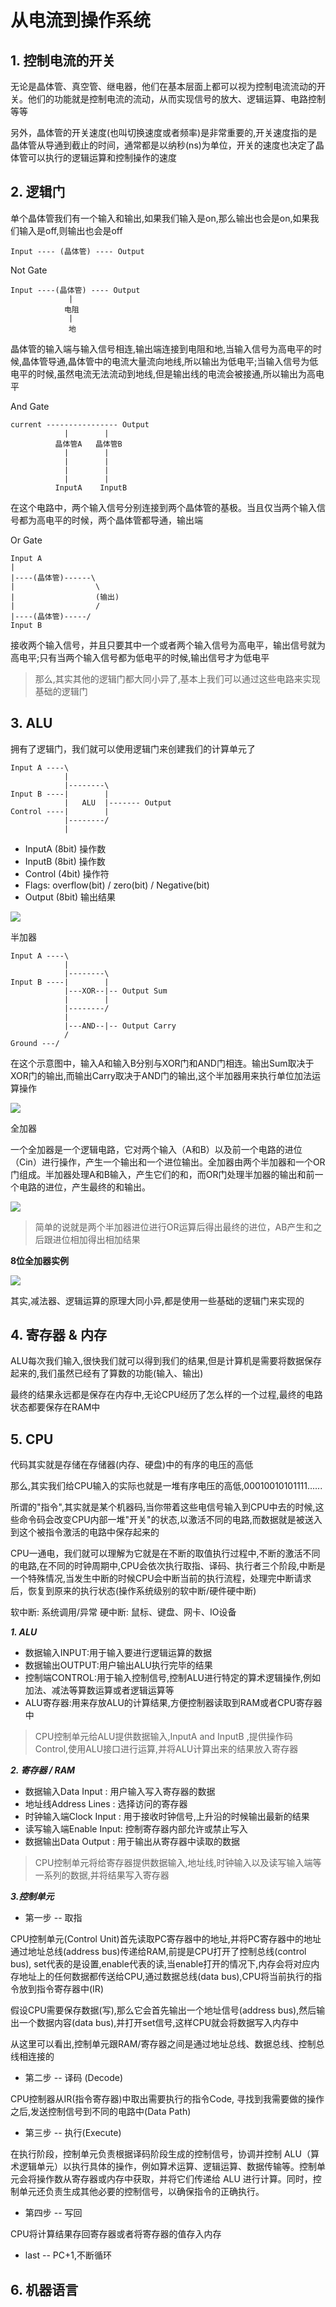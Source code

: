 # 从电流到操作系统

## 1. 控制电流的开关

无论是晶体管、真空管、继电器，他们在基本层面上都可以视为控制电流流动的开关。他们的功能就是控制电流的流动，从而实现信号的放大、逻辑运算、电路控制等等

另外，晶体管的开关速度(也叫切换速度或者频率)是非常重要的,开关速度指的是晶体管从导通到截止的时间，通常都是以纳秒(ns)为单位，开关的速度也决定了晶体管可以执行的逻辑运算和控制操作的速度


## 2. 逻辑门

单个晶体管我们有一个输入和输出,如果我们输入是on,那么输出也会是on,如果我们输入是off,则输出也会是off

```
Input ---- (晶体管) ---- Output
```

Not Gate

```
Input ----(晶体管) ---- Output
             |
            电阻
             |
             地
```
晶体管的输入端与输入信号相连,输出端连接到电阻和地,当输入信号为高电平的时候,晶体管导通,晶体管中的电流大量流向地线,所以输出为低电平;当输入信号为低电平的时候,虽然电流无法流动到地线,但是输出线的电流会被接通,所以输出为高电平

And Gate

```
current ---------------- Output
            |        |
          晶体管A   晶体管B
            |        |
            |        |
            |        |
            |        |
          InputA    InputB
```

在这个电路中，两个输入信号分别连接到两个晶体管的基极。当且仅当两个输入信号都为高电平的时候，两个晶体管都导通，输出端


Or Gate


```
Input A
|
|----(晶体管)------\
|                  \
|                  (输出)
|                  /
|----(晶体管)-----/
Input B
```

接收两个输入信号，并且只要其中一个或者两个输入信号为高电平，输出信号就为高电平;只有当两个输入信号都为低电平的时候,输出信号才为低电平

> 那么,其实其他的逻辑门都大同小异了,基本上我们可以通过这些电路来实现基础的逻辑门


## 3. ALU 

拥有了逻辑门，我们就可以使用逻辑门来创建我们的计算单元了

```
Input A ----\
            |
            |--------\
Input B ----|        |
            |   ALU  |------- Output
Control ----|        |
            |--------/
            |
```

- InputA (8bit) 操作数
- InputB (8bit) 操作数
- Control (4bit) 操作符
- Flags: overflow(bit) / zero(bit) / Negative(bit)
- Output (8bit) 输出结果

![](./image/ALU.png)


半加器

```
Input A ----\
            |
            |--------\
Input B ----|        |
            |---XOR--|-- Output Sum
            |        |
            |--------/
            |
            |---AND--|-- Output Carry
            /
Ground ---/
```

在这个示意图中，输入A和输入B分别与XOR门和AND门相连。输出Sum取决于XOR门的输出,而输出Carry取决于AND门的输出,这个半加器用来执行单位加法运算操作

![](./image/半加器.png)

全加器

一个全加器是一个逻辑电路，它对两个输入（A和B）以及前一个电路的进位（Cin）进行操作，产生一个输出和一个进位输出。全加器由两个半加器和一个OR门组成。半加器处理A和B输入，产生它们的和，而OR门处理半加器的输出和前一个电路的进位，产生最终的和输出。

![](./image/全加器.png)

> 简单的说就是两个半加器进位进行OR运算后得出最终的进位，AB产生和之后跟进位相加得出相加结果

**8位全加器实例**

![](./image/8位全加器.png)

其实,减法器、逻辑运算的原理大同小异,都是使用一些基础的逻辑门来实现的

## 4. 寄存器 & 内存

ALU每次我们输入,很快我们就可以得到我们的结果,但是计算机是需要将数据保存起来的,我们虽然已经有了算数的功能(输入、输出)

最终的结果永远都是保存在内存中,无论CPU经历了怎么样的一个过程,最终的电路状态都要保存在RAM中

## 5. CPU

代码其实就是存储在存储器(内存、硬盘)中的有序的电压的高低

那么,其实我们给CPU输入的实际也就是一堆有序电压的高低,00010010101111......

所谓的"指令",其实就是某个机器码,当你带着这些电信号输入到CPU中去的时候,这些命令码会改变CPU内部一堆"开关"的状态,以激活不同的电路,而数据就是被送入到这个被指令激活的电路中保存起来的

CPU一通电，我们就可以理解为它就是在不断的取值执行过程中,不断的激活不同的电路,在不同的时钟周期中,CPU会依次执行取指、译码、执行者三个阶段,中断是一个特殊情况,当发生中断的时候CPU会中断当前的执行流程，处理完中断请求后，恢复到原来的执行状态(操作系统级别的软中断/硬件硬中断)

软中断: 系统调用/异常
硬中断: 鼠标、键盘、网卡、IO设备

***1. ALU***

- 数据输入INPUT:用于输入要进行逻辑运算的数据
- 数据输出OUTPUT:用户输出ALU执行完毕的结果 
- 控制端CONTROL:用于输入控制信号,控制ALU进行特定的算术逻辑操作,例如加法、减法等算数运算或者逻辑运算等
- ALU寄存器:用来存放ALU的计算结果,方便控制器读取到RAM或者CPU寄存器中


> CPU控制单元给ALU提供数据输入,InputA and InputB ,提供操作码Control,使用ALU接口进行运算,并将ALU计算出来的结果放入寄存器

***2. 寄存器 / RAM***

- 数据输入Data Input : 用户输入写入寄存器的数据
- 地址线Address Lines : 选择访问的寄存器
- 时钟输入端Clock Input : 用于接收时钟信号,上升沿的时候输出最新的结果
- 读写输入端Enable Input: 控制寄存器内部允许或禁止写入
- 数据输出Data Output : 用于输出从寄存器中读取的数据

> CPU控制单元将给寄存器提供数据输入,地址线,时钟输入以及读写输入端等一系列的数据,并将结果写入寄存器


***3.控制单元***


- 第一步 -- 取指


CPU控制单元(Control Unit)首先读取PC寄存器中的地址,并将PC寄存器中的地址通过地址总线(address bus)传递给RAM,前提是CPU打开了控制总线(control bus), set代表的是设置,enable代表的读,当enable打开的情况下,内存会将对应内存地址上的任何数据都传送给CPU,通过数据总线(data bus),CPU将当前执行的指令放到指令寄存器中(IR)


假设CPU需要保存数据(写),那么它会首先输出一个地址信号(address bus),然后输出一个数据内容(data bus),并打开set信号,这样CPU就会将数据写入内存中

从这里可以看出,控制单元跟RAM/寄存器之间是通过地址总线、数据总线、控制总线相连接的


- 第二步 -- 译码 (Decode)

CPU控制器从IR(指令寄存器)中取出需要执行的指令Code, 寻找到我需要做的操作之后,发送控制信号到不同的电路中(Data Path)

- 第三步 -- 执行(Execute)

在执行阶段，控制单元负责根据译码阶段生成的控制信号，协调并控制 ALU（算术逻辑单元）以执行具体的操作，例如算术运算、逻辑运算、数据传输等。控制单元会将操作数从寄存器或内存中获取，并将它们传递给 ALU 进行计算。同时，控制单元还负责生成其他必要的控制信号，以确保指令的正确执行。

- 第四步 -- 写回

CPU将计算结果存回寄存器或者将寄存器的值存入内存

- last -- PC+1,不断循环

## 6. 机器语言
























